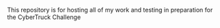 This repository is for hosting all of my work and testing in preparation for the CyberTruck Challenge